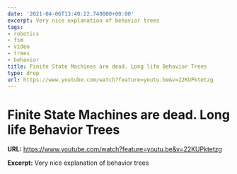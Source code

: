 ```yaml
---
date: '2021-04-06T13:40:22.740000+00:00'
excerpt: Very nice explanation of behavior trees
tags:
- robotics
- fsm
- video
- trees
- behavior
title: Finite State Machines are dead. Long life Behavior Trees
type: drop
url: https://www.youtube.com/watch?feature=youtu.be&v=22KUPktetzg
---
```


# Finite State Machines are dead. Long life Behavior Trees

**URL:** https://www.youtube.com/watch?feature=youtu.be&v=22KUPktetzg

**Excerpt:** Very nice explanation of behavior trees
